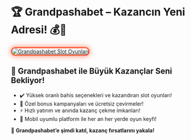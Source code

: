 <h1>🏆 Grandpashabet – Kazancın Yeni Adresi! 💰🎉</h1>

<a href="https://cutt.ly/GrandSosyal" title="Grandpashabet Slot Oyunları">
  <img src="https://i.ibb.co/BtMhhf6/g-venligiris.jpg" alt="Grandpashabet Slot Oyunları" style="max-width: 100%; border: 3px solid #ff5733; border-radius: 15px; box-shadow: 0px 0px 15px rgba(255, 87, 51, 0.8);">
</a>

<h2>🚀 Grandpashabet ile Büyük Kazançlar Seni Bekliyor!</h2>
<ul>
  <li>✔️ Yüksek oranlı bahis seçenekleri ve kazandıran slot oyunları!</li>
  <li>🎁 Özel bonus kampanyaları ve ücretsiz çevirmeler!</li>
  <li>⚡️ Hızlı yatırım ve anında kazanç çekme imkanları!</li>
  <li>📱 Mobil uyumlu platform ile her an her yerde oyun keyfi!</li>
</ul>

<p>💎 <strong>Grandpashabet’e şimdi katıl, kazanç fırsatlarını yakala!</strong></p>

<meta name="description" content="Grandpashabet ile kazancını katla! Hızlı ödeme, yüksek oranlar ve muhteşem bonuslarla kazanmaya başla!">
